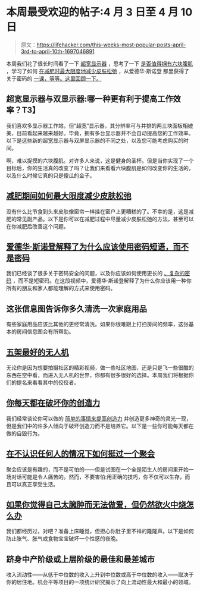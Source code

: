 # 本周最受欢迎的帖子:4 月 3 日至 4 月 10 日

> 原文：<https://lifehacker.com/this-weeks-most-popular-posts-april-3rd-to-april-10th-1697046891>

本周我们花了很长时间看了一下 [超宽显示器](https://lifehacker.com/ultrawide-vs-dual-monitors-which-are-better-for-produc-1695967682) ，思考了一下 [是否值得拥有六块腹肌](http://vitals.lifehacker.com/how-getting-a-six-pack-changes-your-life-and-how-it-do-1696896251) ，学习了如何 [在减肥时最大限度地减少皮肤松弛](http://vitals.lifehacker.com/how-to-minimize-loose-skin-during-weight-loss-1696145766) ，从爱德华·斯诺登 那里获得了关于密码的 [一课，等等。这里回顾一下。](http://lifehacker.com/edward-snowden-explains-why-you-should-use-passphrases-1696958545)



## 超宽显示器与双显示器:哪一种更有利于提高工作效率？T3】

我们喜欢多显示器工作站，但“超宽”显示器，其分辨率可与并排的两三块面板相媲美，目前看起来越来越好。毕竟，拥有多台显示器并不会自动提高您的工作效率。以下是这些新的超宽显示器与双屏显示器的不同之处，以及您可能考虑购买的时间。

啊，难以捉摸的六块腹肌。对许多人来说，这是健身的圣杯。但是当你实现了一个目标后，你的生活真的改变了吗？让我们来看看六块腹肌是如何改变你的生活的，以及什么时候它真的只是傻瓜的金子。

## [减肥期间如何最大限度减少皮肤松弛](http://vitals.lifehacker.com/how-to-minimize-loose-skin-during-weight-loss-1696145766)

没有什么比节食到头来皮肤像窗帘一样挂在窗户上更糟糕的了。不幸的是，这是减肥的常见副产品。以下是你可以在减肥过程中尽量减少皮肤松弛的方法，甚至可以在你减肥后改善这个问题。

## [爱德华·斯诺登解释了为什么应该使用密码短语，而不是密码](http://lifehacker.com/edward-snowden-explains-why-you-should-use-passphrases-1696958545)

我们已经谈了很多关于密码安全的问题，以及你应该如何使用更长的 [、复杂的密码](https://lifehacker.com/using-common-phrases-makes-your-passphrase-password-use-5893510) ，而不是短密码。在这段视频中，爱德华·斯诺登解释了为什么你应该用一种你所有的朋友和家人都能理解的方式来使用密码。

## 这张信息图告诉你多久清洗一次家庭用品

有些家庭用品应该比其他的更经常清洗。如果你很难跟上打扫房间的频率，这张基本的房间信息图会有所帮助。

## [五架最好的无人机](http://lifehacker.com/five-best-drones-1695598389)

无论你是因为想要拍摄社区的精彩视频，做一些社区地图，还是只是飞一些很酷的东西在空中看，而进入无人机的世界，你都有很多很好的选择。本周我们将根据你们的提名来看看其中的佼佼者。

## [你每天都在破坏你的创造力](http://lifehacker.com/how-youre-sabotaging-your-creativity-every-day-1696610464)

我们经常谈论你可以做的 [简单的事情来提高创造力](http://lifehacker.com/top-10-ways-to-get-your-creative-juices-flowing-5792708) 并创造更多神奇的灵光一现，但是我们中的许多人倾向于破坏创造力而不是培养它。以下是一些你可能每天都在做的自毁行为。

## [在不认识任何人的情况下如何挺过一个聚会](http://lifehacker.com/how-to-survive-a-party-when-you-don-t-know-anyone-1696639465)

聚会应该是有趣的，而不是可怕的——但是试图在一个全是陌生人的房间里开始一场对话可能是令人痛苦的。然而，不要害怕:用正确的技巧，你不仅可以生存，而且可以真正享受生活。

## [如果你觉得自己太臃肿而无法做爱，但仍然欲火中烧怎么办](http://afterhours.lifehacker.com/what-to-do-if-you-feel-too-bloated-for-sex-but-youre-s-1696099018)

我们都经历过，对吧？准备上床睡觉，但担心你肚子里不祥的隆隆声。以下是如何防止胀气、胀气或食物宝宝破坏一个性感的夜晚。

## 跻身中产阶级或上层阶级的最佳和最差城市

收入流动性——从低于中位数的收入上升到中位数或高于中位数的收入——取决于你的居住地。机会平等项目的一项统计研究揭示了向上流动性最大和最小的领域。